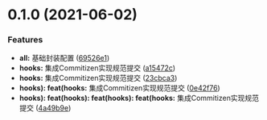 # 0.1.0 (2021-06-02)


### Features

* **all:** 基础封装配置 ([69526e1](https://github.com/TinsFox/uniapp-fast/commit/69526e1a4883cd2e0e9980aa3fc3eb1ba7c9c058))
* **hooks:** 集成Commitizen实现规范提交 ([a15472c](https://github.com/TinsFox/uniapp-fast/commit/a15472c2875c31f3c581726470e09647dd089498))
* **hooks:** 集成Commitizen实现规范提交 ([23cbca3](https://github.com/TinsFox/uniapp-fast/commit/23cbca399785e0bf51e1b813167a9e846c45b808))
* **hooks): feat(hooks:** 集成Commitizen实现规范提交 ([0e42f76](https://github.com/TinsFox/uniapp-fast/commit/0e42f76a8ad8b6bd96d1455897de7371e33b3012))
* **hooks): feat(hooks): feat(hooks): feat(hooks:** 集成Commitizen实现规范提交 ([4a49b9e](https://github.com/TinsFox/uniapp-fast/commit/4a49b9e9b5b75b115005a343c12922504b92f7f7))




